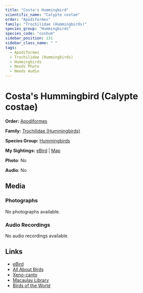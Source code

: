 ```yaml
---
title: "Costa's Hummingbird"
scientific_name: "Calypte costae"
order: "Apodiformes"
family: "Trochilidae (Hummingbirds)"
species_group: "Hummingbirds"
species_code: "coshum"
sidebar_position: 131
sidebar_class_name: " "
tags: 
  - Apodiformes
  - Trochilidae (Hummingbirds)
  - Hummingbirds
  - Needs Photo
  - Needs Audio
---
```


# Costa's Hummingbird (Calypte costae)

**Order:** [Apodiformes](/tags/apodiformes)

**Family:** [Trochilidae (Hummingbirds)](/tags/trochilidae-hummingbirds)

**Species Group:** [Hummingbirds](/tags/hummingbirds)

**My Sightings:** [eBird](https://ebird.org/lifelist?r=world&time=life&spp=coshum) | [Map](/map?species_code=coshum)

**Photo**: No 

**Audio**: No

## Media
### Photographs
No photographs available.

### Audio Recordings
No audio recordings available.

## Links
* [eBird](https://ebird.org/species/coshum) 
* [All About Birds](https://www.allaboutbirds.org/guide/coshum) 
* [Xeno-canto](https://www.xeno-canto.org/species/calypte-costae) 
* [Macaulay Library](https://search.macaulaylibrary.org/catalog?taxonCode=coshum&sort=rating_rank_desc)
* [Birds of the World](https://birdsoftheworld.org/bow/species/coshum)

